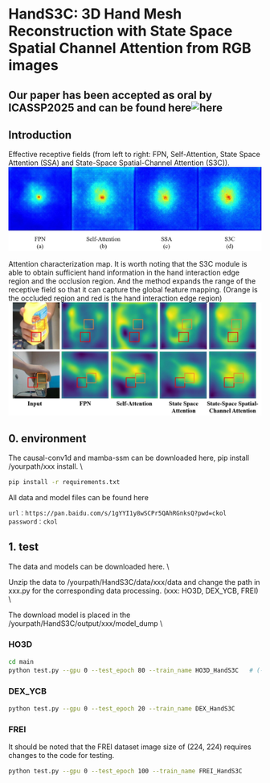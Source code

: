 # HandS3C: 3D Hand Mesh Reconstruction with State Space Spatial Channel Attention from RGB images

## Our paper has been accepted as oral by ICASSP2025 and can be found here![here](https://ieeexplore.ieee.org/document/10887953)


## Introduction
Effective receptive fields (from left to right: FPN, Self-Attention, State Space Attention (SSA) and State-Space Spatial-Channel Attention (S3C)).
![Effective receptive fields](https://github.com/JiaoZixun/HandS3C/blob/main/fig1.jpg "Effective receptive fields")



Attention characterization map. It is worth noting that the S3C module is able to obtain sufficient hand information in the hand interaction edge region and the occlusion region. And the method expands the range of the receptive field so that it can capture the global feature mapping. (Orange is the occluded region and red is the hand interaction edge region)
![Effective receptive fields](https://github.com/JiaoZixun/HandS3C/blob/main/fig6.jpg "Effective receptive fields")


## 0. environment
The causal-conv1d and mamba-ssm can be downloaded here, pip install /yourpath/xxx install.  \

``` bash
pip install -r requirements.txt
```
All data and model files can be found here 
``` bash
url：https://pan.baidu.com/s/1gYYI1y8wSCPr5QAhRGnksQ?pwd=ckol 
password：ckol 
```

## 1. test
The data and models can be downloaded here. \

Unzip the data to /yourpath/HandS3C/data/xxx/data and change the path in xxx.py for the corresponding data processing. (xxx: HO3D, DEX_YCB, FREI)  \

The download model is placed in the /yourpath/HandS3C/output/xxx/model_dump    \

### HO3D
``` bash
cd main
python test.py --gpu 0 --test_epoch 80 --train_name HO3D_HandS3C   # (--test_epoch Indicates the number of epochs, --train_name Indicates the name of the folder in output)
```
### DEX_YCB
``` bash
python test.py --gpu 0 --test_epoch 20 --train_name DEX_HandS3C
```
### FREI
It should be noted that the FREI dataset image size of (224, 224) requires changes to the code for testing.
``` bash
python test.py --gpu 0 --test_epoch 100 --train_name FREI_HandS3C
```

